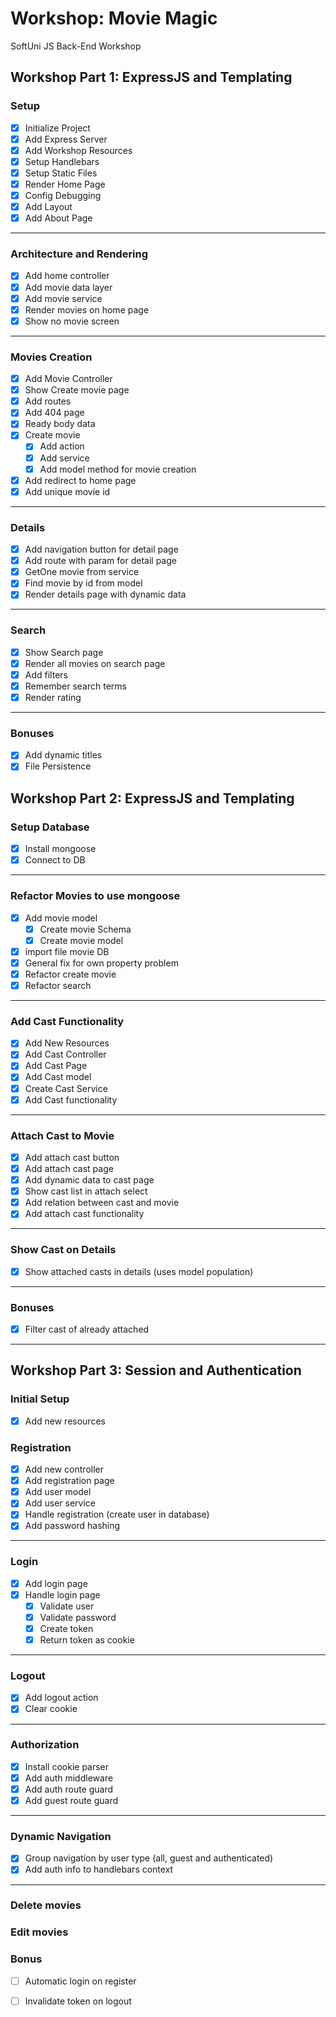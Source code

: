 # Workshop: Movie Magic
SoftUni JS Back-End Workshop

## Workshop Part 1: ExpressJS and Templating

### Setup
- [x] Initialize Project
- [x] Add Express Server
- [x] Add Workshop Resources
- [x] Setup Handlebars
- [x] Setup Static Files
- [x] Render Home Page
- [x] Config Debugging
- [x] Add Layout
- [x] Add About Page
---
### Architecture and Rendering
- [x] Add home controller
- [x] Add movie data layer
- [x] Add movie service
- [x] Render movies on home page
- [x] Show no movie screen
---
### Movies Creation
- [x] Add Movie Controller
- [x] Show Create movie page
- [x] Add routes
- [x] Add 404 page
- [x] Ready body data
- [x] Create movie
    - [x] Add action
    - [x] Add service
    - [x] Add model method for movie creation
- [x] Add redirect to home page
- [x] Add unique movie id
---
### Details
- [x] Add navigation button for detail page
- [x] Add route with param for detail page
- [x] GetOne movie from service
- [x] Find movie by id from model
- [x] Render details page with dynamic data
---
### Search
- [x] Show Search page
- [x] Render all movies on search page
- [x] Add filters
- [x] Remember search terms 
- [x] Render rating 
---
### Bonuses
- [x] Add dynamic titles
- [x] File Persistence

## Workshop Part 2: ExpressJS and Templating

### Setup Database
- [x] Install mongoose
- [x] Connect to DB
---
### Refactor Movies to use mongoose
- [x] Add movie model
    - [x] Create movie Schema
    - [x] Create movie model
- [x] import file movie DB
- [x] General fix for own property problem
- [x] Refactor create movie
- [x] Refactor search
---
### Add Cast Functionality
- [x] Add New Resources
- [x] Add Cast Controller
- [x] Add Cast Page
- [x] Add Cast model
- [x] Create Cast Service
- [x] Add Cast functionality
---
### Attach Cast to Movie
- [x] Add attach cast button
- [x] Add attach cast page
- [x] Add dynamic data to cast page
- [x] Show cast list in attach select
- [x] Add relation between cast and movie
- [x] Add attach cast functionality
---
### Show Cast on Details
- [x] Show attached casts in details (uses model population)
---
### Bonuses
- [x] Filter cast of already attached
---

## Workshop Part 3: Session and Authentication

### Initial Setup
- [x] Add new resources

### Registration
- [x] Add new controller
- [x] Add registration page
- [x] Add user model
- [x] Add user service
- [x] Handle registration (create user in database)
- [x] Add password hashing
---
### Login
- [x] Add login page
- [x] Handle login page
    - [x] Validate user
    - [x] Validate password
    - [x] Create token
    - [x] Return token as cookie
---
### Logout
- [x] Add logout action
- [x] Clear cookie
---
### Authorization
- [x] Install cookie parser
- [x] Add auth middleware
- [x] Add auth route guard
- [x] Add guest route guard
---
### Dynamic Navigation
- [x] Group navigation by user type (all, guest and authenticated)
- [x] Add auth info to handlebars context
--- 
### Delete movies

### Edit movies

### Bonus
- [ ] Automatic login on register
- [ ] Invalidate token on logout























